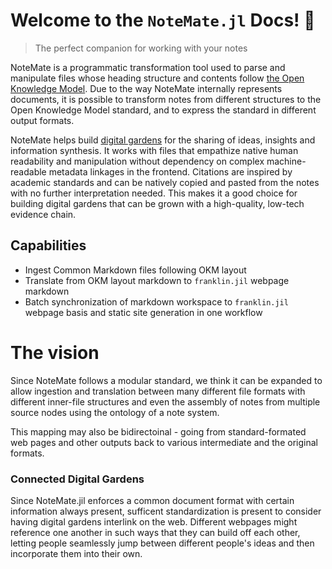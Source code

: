 # Welcome to the `NoteMate.jl` Docs! 👋

> The perfect companion for working with your notes 

NoteMate is a programmatic transformation tool used to parse and manipulate files whose heading structure and contents follow [the Open Knowledge Model](https://jacobzelko.com/04172022033744-open-knowledge-standard/index.html). Due to the way NoteMate internally represents documents, it is possible to transform notes from different structures to the Open Knowledge Model standard, and to express the standard in different output formats.

NoteMate helps build [digital gardens](https://www.lekoarts.de/garden/what-is-a-digital-garden) for the sharing of ideas, insights and information synthesis. It works with files that empathize native human readability and manipulation without dependency on complex machine-readable metadata linkages in the frontend. Citations are inspired by academic standards and can be natively copied and pasted from the notes with no further interpretation needed. This makes it a good choice for building digital gardens that can be grown with a high-quality, low-tech evidence chain. 

## Capabilities
- Ingest Common Markdown files following OKM layout
- Translate from OKM layout markdown to `franklin.jil` webpage markdown
- Batch synchronization of markdown workspace to `franklin.jil` webpage basis and static site generation in one workflow


# The vision
Since NoteMate follows a modular standard, we think it can be expanded to allow ingestion and translation between many different file formats with different inner-file structures and even the assembly of notes from multiple source nodes using the ontology of a note system. 

This mapping may also be bidirectoinal - going from standard-formated web pages and other outputs back to various intermediate and the original formats. 

### Connected Digital Gardens
Since NoteMate.jil enforces a common document format with certain information always present, sufficent standardization is present to consider having digital gardens interlink on the web. Different webpages might reference one another in such ways that they can build off each other, letting people seamlessly jump between different people's ideas and then incorporate them into their own. 
